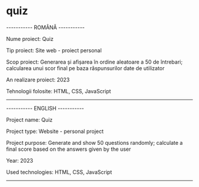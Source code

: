 # quiz
-----------           ROMÂNĂ           -----------

Nume proiect: Quiz

Tip proiect: Site web - proiect personal

Scop proiect: Generarea și afișarea în ordine aleatoare a 50 de întrebari; calcularea unui scor final pe baza răspunsurilor date de utilizator

An realizare proiect: 2023

Tehnologii folosite: HTML, CSS, JavaScript

-------------------------------------------------

-----------          ENGLISH          -----------

Project name: Quiz

Project type: Website - personal project

Project purpose: Generate and show 50 questions randomly; calculate a final score based on the answers given by the user

Year: 2023

Used technologies: HTML, CSS, JavaScript

------------------------------------------------

